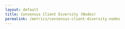```yaml
---
layout: default
title: Consensus Client Diversity (Nodes)
permalink: /metrics/consensus-client-diversity-nodes
---
```




